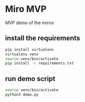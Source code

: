 # Miro MVP

MVP demo of the mirror

## install the requirements

```bash
pip install virtualenv
virtualenv venv
source venv/bin/activate
pip install -r requirements.txt
```

## run demo script

```bash
source venv/bin/activate
python3 demo.py
```
